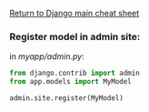 
[Return to Django main cheat sheet](../README.md)

### Register model in admin site:

in *myapp/admin.py*:

```python
from django.contrib import admin
from app.models import MyModel

admin.site.register(MyModel)
```
